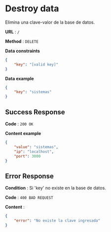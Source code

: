 # Destroy data
Elimina una clave-valor de la base de datos.

**URL** : `/`

**Method** : `DELETE`

**Data constraints**

```json
{
    "key": "[valid key]"
}
```

**Data example**

```json
{
    "key": "sistemas"
}
```

## Success Response

**Code** : `200 OK`

**Content example**

```json
{
    "value": "sistemas",
    "ip": "localhost",
    "port": 3000
}
```

## Error Response

**Condition** : Si 'key' no existe en la base de datos.

**Code** : `400 BAD REQUEST`

**Content** :

```json
{
    "error": "No existe la clave ingresada"
}
```
